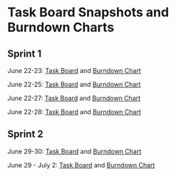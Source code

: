 # Task Board Snapshots and Burndown Charts 

## Sprint 1
June 22-23:  [Task Board](./Task_Board_Day1-2.png) and [Burndown Chart](./S1/Burndown_Day1-2.png)

June 22-25:  [Task Board](./Task_Board_Day1-4.png) and [Burndown Chart](./S1/Burndown_Day1-4.png)

June 22-27:  [Task Board](./Task_Board_Day1-6.png) and [Burndown Chart](./S1/Burndown_Day1-6.png)

June 22-28:  [Task Board](./Task_Board_Day1-7.png) and [Burndown Chart](./S1/Burndown_Day1-7.png)

## Sprint 2
June 29-30:  [Task Board](./S2/Task_Board_Day1-2.png) and [Burndown Chart](./S2/Burndown_Day1-2.png)

June 29 - July 2:  [Task Board](./S2/Task_Board_Day1-4.png) and [Burndown Chart](./S2/Burndown_Day1-4.png)
